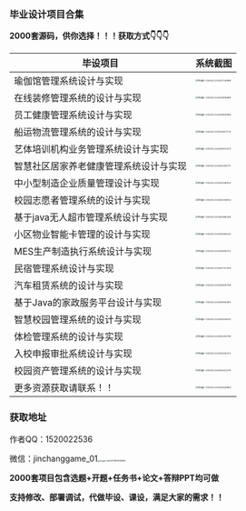 ### 毕业设计项目合集
**2000套源码，供你选择！！！获取方式👇👇👇**

| 毕设项目                               | 系统截图                                                     |
| -------------------------------------- | ------------------------------------------------------------ |
| 瑜伽馆管理系统设计与实现               | <img src="../../AppData/Roaming/Typora/typora-user-images/image-20241113181716668.png" alt="image-20241113181716668" style="zoom:25%;" /> |
| 在线装修管理系统的设计与实现           | <img src="../../AppData/Roaming/Typora/typora-user-images/image-20241113181806866.png" alt="image-20241113181806866" style="zoom:25%;" /> |
| 员工健康管理系统设计与实现             | <img src="../../AppData/Roaming/Typora/typora-user-images/image-20241113181855694.png" alt="image-20241113181855694" style="zoom:25%;" /> |
| 船运物流管理系统的设计与实现           | <img src="../../AppData/Roaming/Typora/typora-user-images/image-20241113181947175.png" alt="image-20241113181947175" style="zoom:25%;" /> |
| 艺体培训机构业务管理系统设计与实现     | <img src="../../AppData/Roaming/Typora/typora-user-images/image-20241113182051472.png" alt="image-20241113182051472" style="zoom:25%;" /> |
| 智慧社区居家养老健康管理系统设计与实现 | <img src="../../AppData/Roaming/Typora/typora-user-images/image-20241113182136171.png" alt="image-20241113182136171" style="zoom:25%;" /> |
| 中小型制造企业质量管理设计与实现       | <img src="../../AppData/Roaming/Typora/typora-user-images/image-20241113182236615.png" alt="image-20241113182236615" style="zoom:25%;" /> |
| 校园志愿者管理系统的设计与实现         | <img src="../../AppData/Roaming/Typora/typora-user-images/image-20241113182334813.png" alt="image-20241113182334813" style="zoom:25%;" /> |
| 基于java无人超市管理系统设计与实现     | <img src="../../AppData/Roaming/Typora/typora-user-images/image-20241113182449238.png" alt="image-20241113182449238" style="zoom:25%;" /> |
| 小区物业智能卡管理的设计与实现         | <img src="../../AppData/Roaming/Typora/typora-user-images/image-20241113182549122.png" alt="image-20241113182549122" style="zoom:25%;" /> |
| MES生产制造执行系统设计与实现          | <img src="../../AppData/Roaming/Typora/typora-user-images/image-20241113182648271.png" alt="image-20241113182648271" style="zoom:25%;" /> |
| 民宿管理系统设计与实现                 | <img src="../../AppData/Roaming/Typora/typora-user-images/image-20241113182737204.png" alt="image-20241113182737204" style="zoom:25%;" /> |
| 汽车租赁系统的设计与实现               | <img src="../../AppData/Roaming/Typora/typora-user-images/image-20241113182829758.png" alt="image-20241113182829758" style="zoom:25%;" /> |
| 基于Java的家政服务平台设计与实现       | <img src="../../AppData/Roaming/Typora/typora-user-images/image-20241113182940483.png" alt="image-20241113182940483" style="zoom:25%;" /> |
| 智慧校园管理系统的设计与实现           | <img src="../../AppData/Roaming/Typora/typora-user-images/image-20241113183034533.png" alt="image-20241113183034533" style="zoom:25%;" /> |
| 体检管理系统的设计与实现               | <img src="../../AppData/Roaming/Typora/typora-user-images/image-20241113183130759.png" alt="image-20241113183130759" style="zoom:25%;" /> |
| 入校申报审批系统设计与实现             | <img src="../../AppData/Roaming/Typora/typora-user-images/image-20241113183225273.png" alt="image-20241113183225273" style="zoom:25%;" /> |
| 校园资产管理系统的设计与实现           | <img src="../../AppData/Roaming/Typora/typora-user-images/image-20241113183341379.png" alt="image-20241113183341379" style="zoom:25%;" /> |
| 更多资源获取请联系！！                 | <img src="../../AppData/Roaming/Typora/typora-user-images/image-20241113183424864.png" alt="image-20241113183424864" style="zoom:25%;" /> |

### 获取地址

作者QQ：1520022536

微信：jinchanggame_01<img src="../../AppData/Roaming/Typora/typora-user-images/image-20241113183938085.png" alt="image-20241113183938085" style="zoom:25%;" />

**2000套项目包含选题+开题+任务书+论文+答辩PPT均可做**

**支持修改、部署调试，代做毕设、课设，满足大家的需求！！**
